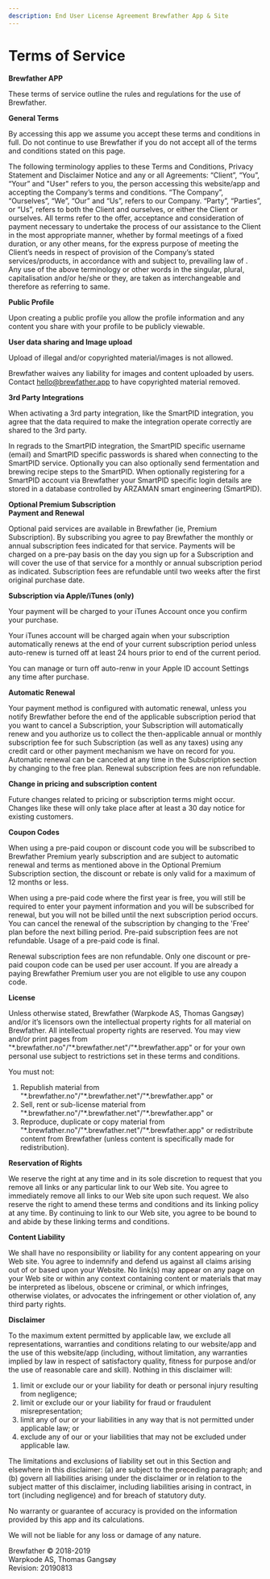 ```yaml
---
description: End User License Agreement Brewfather App & Site
---
```


# Terms of Service

**Brewfather APP**

These terms of service outline the rules and regulations for the use of Brewfather. 

**General Terms**

By accessing this app we assume you accept these terms and conditions in full. Do not continue to use Brewfather if you do not accept all of the terms and conditions stated on this page.

The following terminology applies to these Terms and Conditions, Privacy Statement and Disclaimer Notice and any or all Agreements: “Client”, “You”, “Your” and "User" refers to you, the person accessing this website/app and accepting the Company’s terms and conditions. “The Company”, “Ourselves”, “We”, “Our” and “Us”, refers to our Company. “Party”, “Parties”, or “Us”, refers to both the Client and ourselves, or either the Client or ourselves. All terms refer to the offer, acceptance and consideration of payment necessary to undertake the process of our assistance to the Client in the most appropriate manner, whether by formal meetings of a fixed duration, or any other means, for the express purpose of meeting the Client’s needs in respect of provision of the Company’s stated services/products, in accordance with and subject to, prevailing law of . Any use of the above terminology or other words in the singular, plural, capitalisation and/or he/she or they, are taken as interchangeable and therefore as referring to same.

**Public Profile**

Upon creating a public profile you allow the profile information and any content you share with your profile to be publicly viewable. 

**User data sharing and Image upload**

Upload of illegal and/or copyrighted material/images is not allowed.

Brewfather waives any liability for images and content uploaded by users. Contact hello@brewfather.app to have copyrighted material removed. 

**3rd Party Integrations**

When activating a 3rd party integration, like the SmartPID integration, you agree that the data required to make the integration operate correctly are shared to the 3rd party.

In regrads to the SmartPID integration, the SmartPID specific username \(email\) and SmartPID specific passwords is shared when connecting to the SmartPID service. Optionally you can also optionally send fermentation and brewing recipe steps to the SmartPID. When optionally registering for a SmartPID account via Brewfather your SmartPID specific login details are stored in a database controlled by ARZAMAN smart engineering \(SmartPID\). 

**Optional Premium Subscription  
Payment and Renewal**

Optional paid services are available in Brewfather \(ie, Premium Subscription\). By subscribing you agree to pay Brewfather the monthly or annual subscription fees indicated for that service. Payments will be charged on a pre-pay basis on the day you sign up for a Subscription and will cover the use of that service for a monthly or annual subscription period as indicated. Subscription fees are refundable until two weeks after the first original purchase date. 

**Subscription via Apple/iTunes \(only\)**

Your payment will be charged to your iTunes Account once you confirm your purchase.

Your iTunes account will be charged again when your subscription automatically renews at the end of your current subscription period unless auto-renew is turned off at least 24 hours prior to end of the current period.

You can manage or turn off auto-renw in your Apple ID account Settings any time after purchase.

**Automatic Renewal**

Your payment method is configured with automatic renewal, unless you notify Brewfather before the end of the applicable subscription period that you want to cancel a Subscription, your Subscription will automatically renew and you authorize us to collect the then-applicable annual or monthly subscription fee for such Subscription \(as well as any taxes\) using any credit card or other payment mechanism we have on record for you. Automatic renewal can be canceled at any time in the Subscription section by changing to the free plan. Renewal subscription fees are non refundable. 

**Change in pricing and subscription content**

Future changes related to pricing or subscription terms might occur. Changes like these will only take place after at least a 30 day notice for existing customers. 

**Coupon Codes**

When using a pre-paid coupon or discount code you will be subscribed to Brewfather Premium yearly subscription and are subject to automatic renewal and terms as mentioned above in the Optional Premium Subscription section, the discount or rebate is only valid for a maximum of 12 months or less.

When using a pre-paid code where the first year is free, you will still be required to enter your payment information and you will be subscribed for renewal, but you will not be billed until the next subscription period occurs. You can cancel the renewal of the subscription by changing to the 'Free' plan before the next billing period. Pre-paid subscription fees are not refundable. Usage of a pre-paid code is final.

Renewal subscription fees are non refundable. Only one discount or pre-paid coupon code can be used per user account. If you are already a paying Brewfather Premium user you are not eligible to use any coupon code.

**License**

Unless otherwise stated, Brewfather \(Warpkode AS, Thomas Gangsøy\) and/or it’s licensors own the intellectual property rights for all material on Brewfather. All intellectual property rights are reserved. You may view and/or print pages from "\*.brewfather.no"/"\*.brewfather.net"/"\*.brewfather.app" or for your own personal use subject to restrictions set in these terms and conditions.

You must not:

1. Republish material from "\*.brewfather.no"/"\*.brewfather.net"/"\*.brewfather.app" or
2. Sell, rent or sub-license material from "\*.brewfather.no"/"\*.brewfather.net"/"\*.brewfather.app" or
3. Reproduce, duplicate or copy material from "\*.brewfather.no"/"\*.brewfather.net"/"\*.brewfather.app" or redistribute content from Brewfather \(unless content is specifically made for redistribution\).

**Reservation of Rights**

We reserve the right at any time and in its sole discretion to request that you remove all links or any particular link to our Web site. You agree to immediately remove all links to our Web site upon such request. We also reserve the right to amend these terms and conditions and its linking policy at any time. By continuing to link to our Web site, you agree to be bound to and abide by these linking terms and conditions.

**Content Liability**

We shall have no responsibility or liability for any content appearing on your Web site. You agree to indemnify and defend us against all claims arising out of or based upon your Website. No link\(s\) may appear on any page on your Web site or within any context containing content or materials that may be interpreted as libelous, obscene or criminal, or which infringes, otherwise violates, or advocates the infringement or other violation of, any third party rights.

**Disclaimer**

To the maximum extent permitted by applicable law, we exclude all representations, warranties and conditions relating to our website/app and the use of this website/app \(including, without limitation, any warranties implied by law in respect of satisfactory quality, fitness for purpose and/or the use of reasonable care and skill\). Nothing in this disclaimer will:

1. limit or exclude our or your liability for death or personal injury resulting from negligence;
2. limit or exclude our or your liability for fraud or fraudulent misrepresentation;
3. limit any of our or your liabilities in any way that is not permitted under applicable law; or
4. exclude any of our or your liabilities that may not be excluded under applicable law.

The limitations and exclusions of liability set out in this Section and elsewhere in this disclaimer: \(a\) are subject to the preceding paragraph; and \(b\) govern all liabilities arising under the disclaimer or in relation to the subject matter of this disclaimer, including liabilities arising in contract, in tort \(including negligence\) and for breach of statutory duty.

No warranty or guarantee of accuracy is provided on the information provided by this app and its calculations.

We will not be liable for any loss or damage of any nature.

Brewfather © 2018-2019  
Warpkode AS, Thomas Gangsøy  
Revision: 20190813

